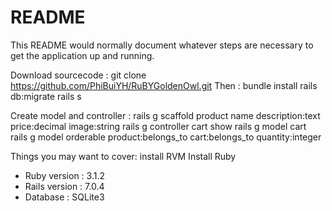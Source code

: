 # README

This README would normally document whatever steps are necessary to get the
application up and running.

Download sourcecode : git clone https://github.com/PhiBuiYH/RuBYGoldenOwl.git
Then : 
bundle install 
rails db:migrate
rails s 


Create model and controller : 
rails g scaffold product name description:text price:decimal image:string
rails g controller cart show
rails g model cart
rails g model orderable product:belongs_to cart:belongs_to quantity:integer


Things you may want to cover:
install RVM
Install Ruby
* Ruby version : 3.1.2
* Rails version : 7.0.4
* Database : SQLite3 

